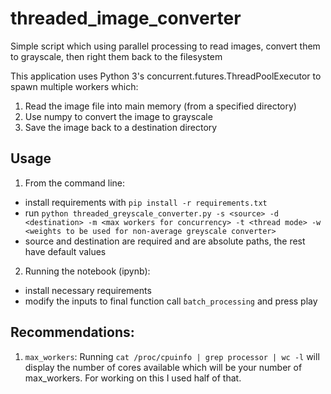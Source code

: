 # threaded_image_converter
Simple script which using parallel processing to read images, convert them to grayscale, then right them back to the filesystem

This application uses Python 3's concurrent.futures.ThreadPoolExecutor to spawn multiple workers which:
1. Read the image file into main memory (from a specified directory)
2. Use numpy to convert the image to grayscale
3. Save the image back to a destination directory

## Usage
1. From the command line: 
- install requirements with `pip install -r requirements.txt`
- run `python threaded_greyscale_converter.py -s <source> -d <destination> -m <max workers for concurrency> -t <thread mode> -w <weights to be used for non-average greyscale converter>`
- source and destination are required and are absolute paths, the rest have default values
2. Running the notebook (ipynb):
- install necessary requirements 
- modify the inputs to final function call `batch_processing` and press play

## Recommendations:
1. `max_workers`: Running `cat /proc/cpuinfo | grep processor | wc -l` will display the number of cores available which will be your number of max_workers. For working on this I used half of that.